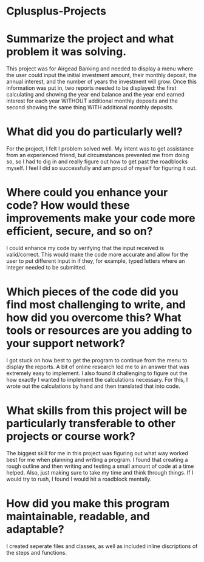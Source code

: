 # Cplusplus-Projects

# Summarize the project and what problem it was solving.
This project was for Airgead Banking and needed to display a menu where the user could input the initial investment amount, their monthly deposit, the annual interest, and the number of years the investment will grow. Once this information was put in, two reports needed to be displayed: the first calculating and showing the year end balance and the year end earned interest for each year WITHOUT additional monthly deposits and the second showing the same thing WITH additional monthly deposits.

# What did you do particularly well?
For the project, I felt I problem solved well. My intent was to get assistance from an experienced friend, but circumstances prevented me from doing so, so I had to dig in and really figure out how to get past the roadblocks myself. I feel I did so successfully and am proud of myself for figuring it out.

# Where could you enhance your code? How would these improvements make your code more efficient, secure, and so on?
I could enhance my code by verifying that the input received is valid/correct. This would make the code more accurate and allow for the user to put different input in if they, for example, typed letters where an integer needed to be submitted.

# Which pieces of the code did you find most challenging to write, and how did you overcome this? What tools or resources are you adding to your support network?
I got stuck on how best to get the program to continue from the menu to display the reports. A bit of online research led me to an answer that was extremely easy to implement.
I also found it challenging to figure out the how exactly I wanted to implement the calculations necessary. For this, I wrote out the calculations by hand and then translated that into code.

# What skills from this project will be particularly transferable to other projects or course work?
The biggest skill for me in this project was figuring out what way worked best for me when planning and writing a program. I found that creating a rough outline and then writing and testing a small amount of code at a time helped. Also, just making sure to take my time and think through things. If I would try to rush, I found I would hit a roadblock mentally.

# How did you make this program maintainable, readable, and adaptable?
I created seperate files and classes, as well as included inline discriptions of the steps and functions.

